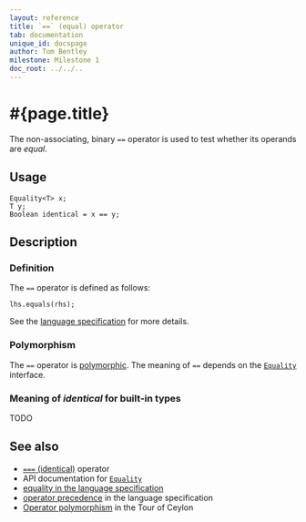 ```yaml
---
layout: reference
title: `==` (equal) operator
tab: documentation
unique_id: docspage
author: Tom Bentley
milestone: Milestone 1
doc_root: ../../..
---
```


# #{page.title}

The non-associating, binary `==` operator is used to test whether its operands 
are *equal*.

## Usage 

    Equality<T> x;
    T y;
    Boolean identical = x == y;

## Description

### Definition

The `==` operator is defined as follows:

    lhs.equals(rhs);

See the [language specification](#{page.doc_root}/#{site.urls.spec_relative}#equalitycomparison) for more details.

### Polymorphism

The `==` operator is [polymorphic](#{page.doc_root}/reference/operator/operator-polymorphism). 
The meaning of `==` depends on the 
[`Equality`](#{page.doc_root}/api/ceylon/language/interface_Equality.html) interface.

### Meaning of *identical* for built-in types

TODO

## See also

* [`===` (identical)](../identical) operator
* API documentation for [`Equality`](#{page.doc_root}/api/ceylon/language/interface_Equality.html)
* [equality in the language specification](#{page.doc_root}/#{site.urls.spec_relative}#equalitycomparison)
* [operator precedence](#{page.doc_root}/#{site.urls.spec_relative}#operatorprecedence) in the 
  language specification
* [Operator polymorphism](#{page.doc_root}/tour/language-module/#operator_polymorphism) 
  in the Tour of Ceylon

